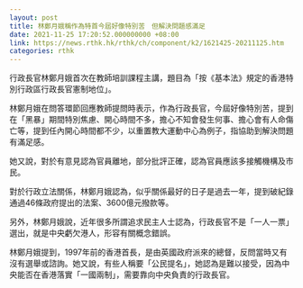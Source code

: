 ```yaml
---
layout: post
title: 林鄭月娥稱作為特首今屆好像特別苦　但解決問題感滿足
date: 2021-11-25 17:20:52.000000000 +08:00
link: https://news.rthk.hk/rthk/ch/component/k2/1621425-20211125.htm
categories: rthk
---
```


行政長官林鄭月娥首次在教師培訓課程主講，題目為「按《基本法》規定的香港特別行政區行政長官憲制地位」。

林鄭月娥在問答環節回應教師提問時表示，作為行政長官，今屆好像特別苦，提到在「黑暴」期間特別焦慮、開心時間不多，擔心不知會發生何事、擔心會有人命傷亡等，提到任內開心時間都不少，以重置教大運動中心為例子，指協助到解決問題有滿足感。

她又說，對於有意見認為官員離地，部分批評正確，認為官員應該多接觸機構及市民。

對於行政立法關係，林鄭月娥認為，似乎關係最好的日子是過去一年，提到破紀錄通過46條政府提出的法案、3600億元撥款等。

另外，林鄭月娥說，近年很多所謂追求民主人士認為，行政長官不是「一人一票」選出，就是中央虧欠港人，形容有關概念錯誤。

林鄭月娥提到，1997年前的香港首長，是由英國政府派來的總督，反問當時又有沒有選舉或諮詢。她又說，有些人稱要「公民提名」，她認為是難以接受，因為中央能否在香港落實「一國兩制」，需要靠向中央負責的行政長官。
